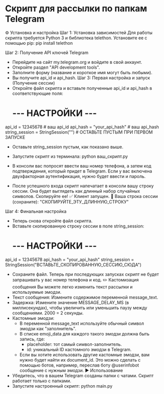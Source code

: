 # Скрипт для рассылки по папкам Telegram
 
⚙️ Установка и настройка
Шаг 1: Установка зависимостей
Для работы скрипта требуется Python 3 и библиотека telethon. Установите ее с помощью pip:
pip install telethon

Шаг 2: Получение API ключей Telegram
 * Перейдите на сайт my.telegram.org и войдите в свой аккаунт.
 * Откройте раздел "API development tools".
 * Заполните форму (название и короткое имя могут быть любыми).
 * Вы получите api_id и api_hash.
Шаг 3: Первая настройка и запуск (Получение сессии)
 * Откройте файл скрипта и вставьте полученные api_id и api_hash в соответствующие поля:
   # --- НАСТРОЙКИ ---
api_id = 12345678  # ваш api_id
api_hash = "your_api_hash"  # ваш api_hash
string_session = StringSession("")  # ОСТАВЬТЕ ПУСТЫМ ПРИ ПЕРВОМ ЗАПУСКЕ

 * Оставьте string_session пустым, как показано выше.
 * Запустите скрипт из терминала:
   python ваш_скрипт.py

 * В консоли вас попросят ввести ваш номер телефона, а затем код подтверждения, который придет в Telegram. Если у вас включена двухфакторная аутентификация, нужно будет ввести и пароль.
 * После успешного входа скрипт напечатает в консоли вашу строку сессии. Она будет выглядеть как длинный набор случайных символов. Скопируйте ее!
   ✅ Клиент запущен.
🔑 Ваша строка сессии (сохраните):
"СКОПИРУЙТЕ_ЭТУ_ДЛИННУЮ_СТРОКУ"

Шаг 4: Финальная настройка
 * Теперь снова откройте файл скрипта.
 * Вставьте скопированную строку сессии в поле string_session:
   # --- НАСТРОЙКИ ---
api_id = 12345678
api_hash = "your_api_hash"
string_session = StringSession("ВСТАВЬТЕ_СКОПИРОВАННУЮ_СЕССИЮ_СЮДА")

 * Сохраните файл. Теперь при последующих запусках скрипт не будет запрашивать у вас номер телефона и код.
✏️ Кастомизация сообщения
Вы можете легко изменить текст рассылки и используемые эмодзи.
 * Текст сообщения: Измените содержимое переменной message_text.
 * Задержка: Измените значение MESSAGE_DELAY_MS (в миллисекундах), чтобы увеличить или уменьшить паузу между сообщениями. 2000 = 2 секунды.
 * Кастомные эмодзи:
   * В переменной message_text используйте обычный символ эмодзи как "заполнитель".
   * В списке emoji_data для каждого такого эмодзи должна быть запись, где:
     * placeholder: тот самый символ-заполнитель.
     * id: уникальный ID кастомного эмодзи в Telegram.
   * Если вы хотите использовать другие кастомные эмодзи, вам нужно будет найти их document_id. Это можно сделать с помощью ботов, например, переслав боту @userinfobot сообщение с нужным эмодзи.
▶️ Использование
 * Убедитесь, что в вашем Telegram созданы папки с чатами. Скрипт работает только с папками.
 * Запустите настроенный скрипт:
   python main.py
